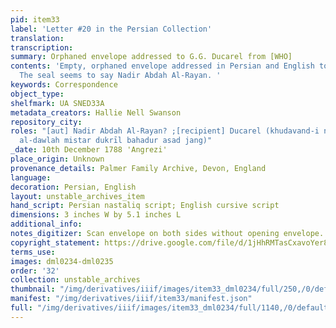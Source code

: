 ```yaml
---
pid: item33
label: 'Letter #20 in the Persian Collection'
translation:
transcription:
summary: Orphaned envelope addressed to G.G. Ducarel from [WHO]
contents: 'Empty, orphaned envelope addressed in Persian and English to G. G. Ducarel.
  The seal seems to say Nadir Abdah Al-Rayan. '
keywords: Correspondence
object_type:
shelfmark: UA SNED33A
metadata_creators: Hallie Nell Swanson
repository_city:
roles: "[aut] Nadir Abdah Al-Rayan? ;[recipient] Ducarel (khudavand-i niʿmat qutb
  al-dawlah mistar dukrīl bahadur asad jang)"
_date: 10th December 1788 'Angrezi'
place_origin: Unknown
provenance_details: Palmer Family Archive, Devon, England
language:
decoration: Persian, English
layout: unstable_archives_item
hand_script: Persian nastaliq script; English cursive script
dimensions: 3 inches W by 5.1 inches L
additional_info:
notes_digitizer: Scan envelope on both sides without opening envelope.
copyright_statement: https://drive.google.com/file/d/1jHhRMTasCxavoYer89Wn8_Xn65nL0sW0/view?usp=sharing
terms_use:
images: dml0234-dml0235
order: '32'
collection: unstable_archives
thumbnail: "/img/derivatives/iiif/images/item33_dml0234/full/250,/0/default.jpg"
manifest: "/img/derivatives/iiif/item33/manifest.json"
full: "/img/derivatives/iiif/images/item33_dml0234/full/1140,/0/default.jpg"
---
```

